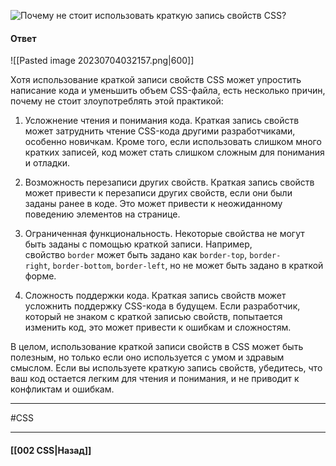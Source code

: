 ![Почему не стоит использовать краткую запись свойств CSS?](https://youtu.be/3NGkctg4lsE?t=404)

#### Ответ

![[Pasted image 20230704032157.png|600]]

Хотя использование краткой записи свойств CSS может упростить написание кода и уменьшить объем CSS-файла, есть несколько причин, почему не стоит злоупотреблять этой практикой:

1. Усложнение чтения и понимания кода. Краткая запись свойств может затруднить чтение CSS-кода другими разработчиками, особенно новичкам. Кроме того, если использовать слишком много кратких записей, код может стать слишком сложным для понимания и отладки.
    
2. Возможность перезаписи других свойств. Краткая запись свойств может привести к перезаписи других свойств, если они были заданы ранее в коде. Это может привести к неожиданному поведению элементов на странице.
    
3. Ограниченная функциональность. Некоторые свойства не могут быть заданы с помощью краткой записи. Например, свойство `border` может быть задано как `border-top`, `border-right`, `border-bottom`, `border-left`, но не может быть задано в краткой форме.
    
4. Сложность поддержки кода. Краткая запись свойств может усложнить поддержку CSS-кода в будущем. Если разработчик, который не знаком с краткой записью свойств, попытается изменить код, это может привести к ошибкам и сложностям.
    

В целом, использование краткой записи свойств в CSS может быть полезным, но только если оно используется с умом и здравым смыслом. Если вы используете краткую запись свойств, убедитесь, что ваш код остается легким для чтения и понимания, и не приводит к конфликтам и ошибкам.

___
#CSS

___

#### [[002 CSS|Назад]]